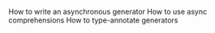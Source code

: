 How to write an asynchronous generator
How to use async comprehensions
How to type-annotate generators